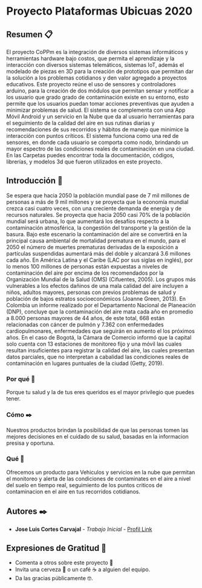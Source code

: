 # Proyecto Plataformas Ubicuas 2020

## Resumen 📋

El proyecto CoPPm es la integración de diversos sistemas informáticos y  herramientas hardware bajo costos, que permita el aprendizaje y la interacción con diversos sistemas telemáticos, sistemas IoT, además el  modelado de piezas en 3D para la creación de prototipos que permitan dar  la solución a los problemas cotidianos y den valor agregado a  proyectos educativos.
Este proyecto reúne el uso de sensores y controladores arduino, para la creación de dos módulos que permitan sensar y notificar  a los usuario que grado grado de contaminación existe en su entorno, esto permite que los usuarios puedan tomar acciones preventivas que ayuden a minimizar problemas de salud. El sistema se complementa con una App Móvil Android y un servicio en la Nube que da al usuario herramientas para el seguimiento de la calidad del aire en sus rutinas diarias y recomendaciones de sus recorridos y hábitos de manejo que minimice la interacción con puntos críticos. El sistema funciona como una red de sensores,  en donde cada usuario se comporta como nodo, brindando un mayor espectro de las condiciones reales de contaminación en una ciudad.
En las Carpetas puedes encontrar toda la documentación,  códigos, librerías, y modelos 3d que fueron utilizados en este proyecto. 


## Introducción 🚀

Se espera que hacia 2050 la población mundial pase de 7 mil millones de personas a más de 9 mil millones y se proyecta que la economía mundial crezca casi cuatro veces, con una creciente demanda de energía y de recursos naturales. Se proyecta que hacia 2050 casi 70% de la población mundial será urbana, lo que aumentará los desafíos respecto a la contaminación atmosférica, la congestión del transporte y la gestión de la basura. Bajo este escenario la contaminación del aire se convertirá en la principal causa ambiental de mortalidad prematura en el mundo, para el 2050 el número de muertes prematuras derivadas de la exposición a partículas suspendidas aumentará más del doble y alcanzará 3.6 millones cada año.
En América Latina y el Caribe (LAC por sus siglas en inglés), por lo menos 100 millones de personas están expuestas a niveles de contaminación del aire por encima de los recomendados por la Organización Mundial de la Salud (OMS) (Cifuentes, 2005). Los grupos más vulnerables a los efectos dañinos de una mala calidad del aire incluyen a niños, adultos mayores, personas con previos problemas de salud y población de bajos estratos socioeconómicos (Joanne Green, 2013). 
En Colombia un informe  realizado por el Departamento Nacional de Planeación (DNP), concluye que la contaminación del aire mata cada año en promedio a 8.000 personas mayores de 44 años, de este total, 668 están relacionadas con cáncer de pulmón y 7.362 con enfermedades cardiopulmonares, enfermedades que seguirán en aumento el los próximos años. 
En el caso de Bogotá, la Cámara de Comercio informó que la capital solo cuenta con 13 estaciones de monitoreo fijo y una móvil las cuales resultan insuficientes para registrar la calidad del aire, las cuales presentan datos parciales, que no interpretan a cabalidad las condiciones reales de contaminación en lugares puntuales de la ciudad (Getty, 2019).

### Por qué 📌
Porque tu salud y la de tus eres queridos es el mayor privilegio que puedes tener.

### Cómo ✒️
Nuestros productos brindan la posibilidad de que las personas tomen las mejores decisiones en el cuidado de su salud,  basadas en la informacion presisa y oportuna.

### Qué 📄
Ofrecemos un producto para Vehiculos y servicios en la nube que permitan el monitoreo y alerta de las condiciones de contaminates en el aire a nivel del suelo en tiempo real, seguimiento de los puntos criticos de contaminacion en el aire en tus recorridos cotidianos.


## Autores ✒️

* **Jose Luis Cortes Carvajal** - *Trabajo Inicial* - [Profil Link](https://github.com/jos3cort3s)


## Expresiones de Gratitud 🎁

* Comenta a otros sobre este proyecto 📢
* Invita una cerveza 🍺 o un café ☕ a alguien del equipo. 
* Da las gracias públicamente 🤓.



